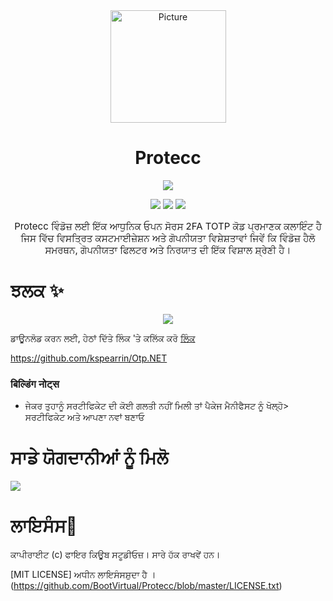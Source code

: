<div align="center">
<img src="https://store-images.s-microsoft.com/image/apps.299.14273821654312693.8dbd6f2d-c24c-4a0d-b1e7-e76da9a48306.262a77d4-c2a5-40f4-bdea-2e4c7849f556" alt="Picture" style="display: block; margin: 0 auto; height: 180px;width:185px"/>
</div>

<div align="center">
<h1>Protecc</h1>

<a href="https://github.com/FireCubeStudios/Protecc"><img src="https://img.shields.io/badge/Contributions-welcome-green"></a> 

<a href="https://github.com/FireCubeStudios/Protecc/issues"><img src="https://img.shields.io/github/issues/FireCubeStudios/Protecc"></a>
<a href="https://github.com/FireCubeStudios/Protecc/fork"><img src="https://img.shields.io/github/forks/FireCubeStudios/Protecc"></a>
<a href="https://github.com/FireCubeStudios/Protecc/stargazers/"><img src="https://img.shields.io/github/stars/FireCubeStudios/Protecc"></a>

<p style="font-size:15px;"> Protecc ਵਿੰਡੋਜ਼ ਲਈ ਇੱਕ ਆਧੁਨਿਕ ਓਪਨ ਸੋਰਸ 2FA TOTP ਕੋਡ ਪ੍ਰਮਾਣਕ ਕਲਾਇੰਟ ਹੈ ਜਿਸ ਵਿੱਚ ਵਿਸਤ੍ਰਿਤ ਕਸਟਮਾਈਜ਼ੇਸ਼ਨ ਅਤੇ ਗੋਪਨੀਯਤਾ ਵਿਸ਼ੇਸ਼ਤਾਵਾਂ ਜਿਵੇਂ ਕਿ ਵਿੰਡੋਜ਼ ਹੈਲੋ ਸਮਰਥਨ, ਗੋਪਨੀਯਤਾ ਫਿਲਟਰ ਅਤੇ ਨਿਰਯਾਤ ਦੀ ਇੱਕ ਵਿਸ਼ਾਲ ਸ਼੍ਰੇਣੀ ਹੈ।  </p>
</div>


# ਝਲਕ ✨

<p align="center">
  <img align="center" src="https://store-images.s-microsoft.com/image/apps.36005.14273821654312693.614a2153-2264-4640-872a-02a2690944dd.0647a0bf-af72-4d44-b0c9-7e097abaa082">
  </p>


ਡਾਊਨਲੋਡ ਕਰਨ ਲਈ, ਹੇਠਾਂ ਦਿੱਤੇ ਲਿੰਕ 'ਤੇ ਕਲਿੱਕ ਕਰੋ [ਲਿੰਕ](https://apps.microsoft.com/store/detail/protecc-2fa-client/9PJX91M06TZS) 

  
https://github.com/kspearrin/Otp.NET
  
  ###  बिल्डिंग नोट्स
  - ਜੇਕਰ ਤੁਹਾਨੂੰ ਸਰਟੀਫਿਕੇਟ ਦੀ ਕੋਈ ਗਲਤੀ ਨਹੀਂ ਮਿਲੀ ਤਾਂ ਪੈਕੇਜ ਮੈਨੀਫੈਸਟ ਨੂੰ ਖੋਲ੍ਹੋ> ਸਰਟੀਫਿਕੇਟ ਅਤੇ ਆਪਣਾ ਨਵਾਂ ਬਣਾਓ

# ਸਾਡੇ ਯੋਗਦਾਨੀਆਂ ਨੂੰ ਮਿਲੋ

<a href="https://github.com/FireCubeStudios/Protecc/graphs/contributors">
  <img src="https://contrib.rocks/image?repo=FireCubeStudios/Protecc" />
</a>

# ਲਾਇਸੰਸ🔐

ਕਾਪੀਰਾਈਟ (c) ਫਾਇਰ ਕਿਊਬ ਸਟੂਡੀਓਜ਼। ਸਾਰੇ ਹੱਕ ਰਾਖਵੇਂ ਹਨ।

[MIT LICENSE] ਅਧੀਨ ਲਾਇਸੰਸਸ਼ੁਦਾ ਹੈ । (https://github.com/BootVirtual/Protecc/blob/master/LICENSE.txt)

